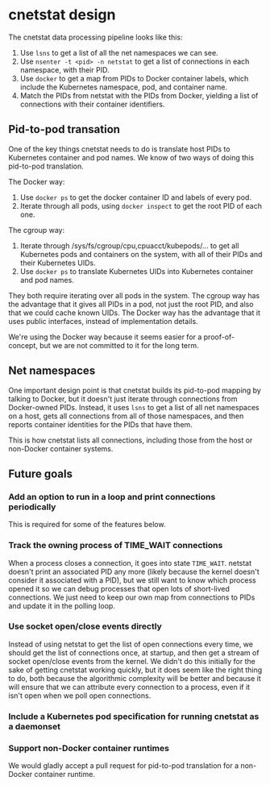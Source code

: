 # cnetstat design

The cnetstat data processing pipeline looks like this:
1. Use `lsns` to get a list of all the net namespaces we can see.
1. Use `nsenter -t <pid> -n netstat` to get a list of connections in
   each namespace, with their PID.
1. Use `docker` to get a map from PIDs to Docker container labels,
   which include the Kubernetes namespace, pod, and container name.
1. Match the PIDs from netstat with the PIDs from Docker, yielding a
   list of connections with their container identifiers.

## Pid-to-pod transation
One of the key things cnetstat needs to do is translate host PIDs to
Kubernetes container and pod names. We know of two ways of doing this
pid-to-pod translation.

The Docker way:

1. Use `docker ps` to get the docker container ID and labels of every pod.
2. Iterate through all pods, using `docker inspect` to get the root PID of
   each one.

The cgroup way:

1. Iterate through /sys/fs/cgroup/cpu,cpuacct/kubepods/... to get all
   Kubernetes pods and containers on the system, with all of their PIDs and
   their Kubernetes UIDs.
2. Use `docker ps` to translate Kubernetes UIDs into Kubernetes container and
   pod names.

They both require iterating over all pods in the system. The cgroup way has
the advantage that it gives all PIDs in a pod, not just the root PID, and
also that we could cache known UIDs. The Docker way has the advantage that it
uses public interfaces, instead of implementation details.

We're using the Docker way because it seems easier for a
proof-of-concept, but we are not committed to it for the long term.

## Net namespaces
One important design point is that cnetstat builds its pid-to-pod
mapping by talking to Docker, but it doesn't just iterate through
connections from Docker-owned PIDs. Instead, it uses `lsns` to get a
list of all net namespaces on a host, gets all connections from all of
those namespaces, and then reports container identities for the PIDs
that have them.

This is how cnetstat lists all connections, including those from the
host or non-Docker container systems.

## Future goals

### Add an option to run in a loop and print connections periodically
This is required for some of the features below.

### Track the owning process of TIME_WAIT connections
When a process closes a connection, it goes into state
`TIME_WAIT`. netstat doesn't print an associated PID any more (likely
because the kernel doesn't consider it associated with a PID), but we
still want to know which process opened it so we can debug processes
that open lots of short-lived connections. We just need to keep our
own map from connections to PIDs and update it in the polling loop.

### Use socket open/close events directly
Instead of using netstat to get the list of open connections every
time, we should get the list of connections once, at startup, and then
get a stream of socket open/close events from the kernel. We didn't do
this initially for the sake of getting cnetstat working quickly, but
it does seem like the right thing to do, both because the algorithmic
complexity will be better and because it will ensure that we can
attribute every connection to a process, even if it isn't open when we
poll open connections.

### Include a Kubernetes pod specification for running cnetstat as a daemonset

### Support non-Docker container runtimes
We would gladly accept a pull request for pid-to-pod translation for a
non-Docker container runtime.

